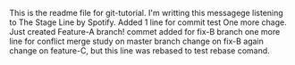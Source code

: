 This is the readme file for git-tutorial.
I'm writting this messagege listening to The Stage Line by Spotify. 
Added 1 line for commit test
One more chage.
Just created Feature-A branch!
commet added for fix-B branch
one more line for conflict merge study on master branch
change on fix-B again
change on feature-C, but this line was rebased to test rebase comand.

